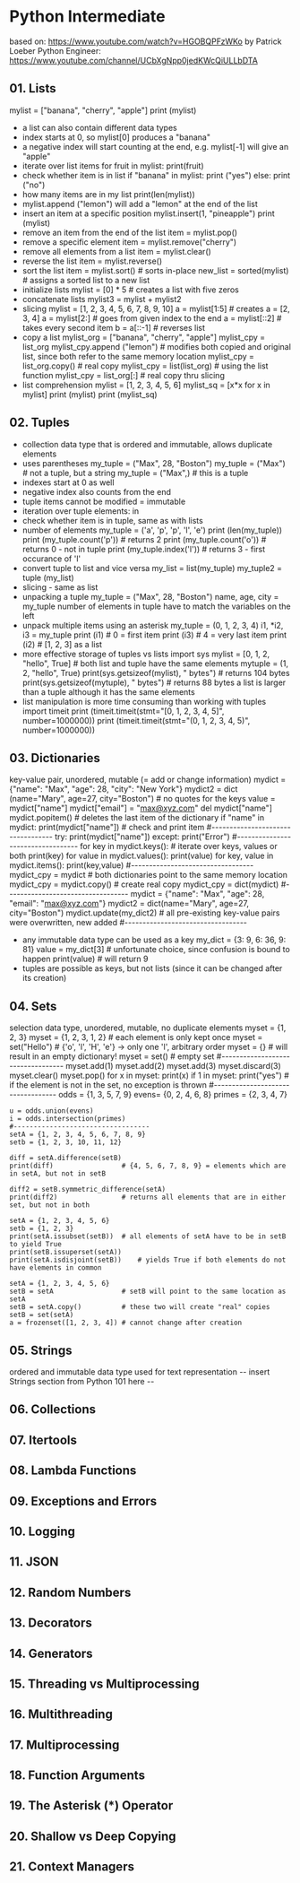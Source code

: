 # Python Intermediate #
based on: https://www.youtube.com/watch?v=HGOBQPFzWKo
by Patrick Loeber
Python Engineer: https://www.youtube.com/channel/UCbXgNpp0jedKWcQiULLbDTA

## 01. Lists ##

mylist = ["banana", "cherry", "apple"]
print (mylist)

- a list can also contain different data types
- index starts at 0, so mylist[0] produces a "banana"
- a negative index will start counting at the end, e.g. mylist[-1] will give an "apple"
- iterate over list items
    for fruit in mylist:
        print(fruit)
- check whether item is in list
    if "banana" in mylist:
        print ("yes")
    else: 
        print ("no")
- how many items are in my list
    print(len(mylist))
- mylist.append ("lemon") will add a "lemon" at the end of the list 
- insert an item at a specific position
    mylist.insert(1, "pineapple")
    print (mylist)
- remove an item from the end of the list 
    item = mylist.pop()
- remove a specific element
    item = mylist.remove("cherry")
- remove all elements from a list
    item = mylist.clear()
- reverse the list
    item = mylist.reverse()
- sort the list 
    item = mylist.sort()        # sorts in-place
    new_list = sorted(mylist)   # assigns a sorted list to a new list
- initialize lists
    mylist = [0] * 5        # creates a list with five zeros
- concatenate lists
    mylist3 = mylist + mylist2
- slicing
    mylist = [1, 2, 3, 4, 5, 6, 7, 8, 9, 10]
    a = mylist[1:5]         # creates a = [2, 3, 4]
    a = mylist[2:]          # goes from given index to the end
    a = mylist[::2]         # takes every second item
    b = a[::-1]             # reverses list
- copy a list
    mylist_org = ["banana", "cherry", "apple"]
    mylist_cpy = list_org
    mylist_cpy.append ("lemon")     # modifies both copied and original list, since both refer to the same memory location
    mylist_cpy = list_org.copy()    # real copy
    mylist_cpy = list(list_org)     # using the list function
    mylist_cpy = list_org[:]        # real copy thru slicing
- list comprehension
    mylist = [1, 2, 3, 4, 5, 6]
    mylist_sq = [x*x for x in mylist]
    print (mylist)
    print (mylist_sq)

## 02. Tuples ##
- collection data type that is ordered and immutable, allows duplicate elements
- uses parentheses 
    my_tuple = ("Max", 28, "Boston")
    my_tuple = ("Max")               # not a tuple, but a string
    my_tuple = ("Max",)              # this is a tuple
- indexes start at 0 as well
- negative index also counts from the end
- tuple items cannot be modified = immutable
- iteration over tuple elements: in
- check whether item is in tuple, same as with lists
- number of elements
    my_tuple = ('a', 'p', 'p', 'l', 'e')
    print (len(my_tuple))
    print (my_tuple.count('p'))     # returns 2
    print (my_tuple.count('o'))     # returns 0 - not in tuple
    print (my_tuple.index('l'))     # returns 3 - first occurance of 'l'
- convert tuple to list and vice versa
    my_list = list(my_tuple)
    my_tuple2 = tuple (my_list)
- slicing - same as list
- unpacking a tuple
    my_tuple = ("Max", 28, "Boston")
    name, age, city = my_tuple
  number of elements in tuple have to match the variables on the left
- unpack multiple items using an asterisk
    my_tuple = (0, 1, 2, 3, 4)
    i1, *i2, i3 = my_tuple
    print (i1)          # 0 = first item
    print (i3)          # 4 = very last item
    print (i2)          # [1, 2, 3] as a list
- more effective storage of tuples vs lists
    import sys
    mylist = [0, 1, 2, "hello", True]           # both list and tuple have the same elements
    mytuple = (1, 2, "hello", True)
    print(sys.getsizeof(mylist), " bytes")      # returns 104 bytes
    print(sys.getsizeof(mytuple), " bytes")     # returns  88 bytes
  a list is larger than a tuple although it has the same elements
- list manipulation is more time consuming than working with tuples
    import timeit
    print (timeit.timeit(stmt="[0, 1, 2, 3, 4, 5]", number=1000000))
    print (timeit.timeit(stmt="(0, 1, 2, 3, 4, 5)", number=1000000))

## 03. Dictionaries ##
key-value pair, unordered, mutable (= add or change information)
    mydict = {"name": "Max", "age": 28, "city": "New York"}
    mydict2 = dict (name="Mary", age=27, city="Boston")         # no quotes for the keys
    value = mydict["name"]
    mydict["email"] = "max@xyz.com"
    del mydict["name"]
    mydict.popitem()                    # deletes the last item of the dictionary
    if "name" in mydict:
        print(mydict["name"])           # check and print item
    #----------------------------------
    try:
        print(mydict["name"])
    except:
        print("Error")
    #----------------------------------
    for key in mydict.keys():           # iterate over keys, values or both
        print(key)
    for value in mydict.values():
        print(value)
    for key, value in mydict.items():
        print(key,value)
    #----------------------------------
    mydict_cpy = mydict                 # both dictionaries point to the same memory location
    mydict_cpy = mydict.copy()          # create real copy
    mydict_cpy = dict(mydict)
    #----------------------------------
    mydict = {"name": "Max", "age": 28, "email": "max@xyz.com"}
    mydict2 = dict(name="Mary", age=27, city="Boston")
    mydict.update(my_dict2)             # all pre-existing key-value pairs were overwritten, new added
    #----------------------------------
- any immutable data type can be used as a key
    my_dict = {3: 9, 6: 36, 9: 81}
    value = my_dict[3]                  # unfortunate choice, since confusion is bound to happen
    print(value)                        # will return 9
- tuples are possible as keys, but not lists (since it can be changed after its creation)    

## 04. Sets ##
selection data type, unordered, mutable, no duplicate elements
    myset = {1, 2, 3}
    myset = {1, 2, 3, 1, 2}             # each element is only kept once
    myset = set("Hello")                # {'o', 'l', 'H', 'e'} -> only one 'l', arbitrary order
    myset = {}          # will result in an empty dictionary!
    myset = set()       # empty set
    #----------------------------------
    myset.add(1)
    myset.add(2)
    myset.add(3)
    myset.discard(3)
    myset.clear()
    myset.pop()
    for x in myset:
        print(x)
    if 1 in myset: 
        print("yes")            # if the element is not in the set, no exception is thrown
    #----------------------------------
    odds = {1, 3, 5, 7, 9}
    evens= {0, 2, 4, 6, 8}
    primes = {2, 3, 4, 7}

    u = odds.union(evens)
    i = odds.intersection(primes)
    #----------------------------------
    setA = {1, 2, 3, 4, 5, 6, 7, 8, 9}
    setb = {1, 2, 3, 10, 11, 12}

    diff = setA.difference(setB)
    print(diff)                 # {4, 5, 6, 7, 8, 9} = elements which are in setA, but not in setB

    diff2 = setB.symmetric_difference(setA)
    print(diff2)                # returns all elements that are in either set, but not in both

    setA = {1, 2, 3, 4, 5, 6}
    setb = {1, 2, 3}
    print(setA.issubset(setB))  # all elements of setA have to be in setB to yield True
    print(setB.issuperset(setA))
    print(setA.isdisjoint(setB))    # yields True if both elements do not have elements in common

    setA = {1, 2, 3, 4, 5, 6}
    setB = setA                 # setB will point to the same location as setA
    setB = setA.copy()          # these two will create "real" copies
    setB = set(setA)
    a = frozenset([1, 2, 3, 4]) # cannot change after creation

## 05. Strings ##
ordered and immutable data type used for text representation
-- insert Strings section from Python 101 here --

## 06. Collections ##

## 07. Itertools ##

## 08. Lambda Functions ##

## 09. Exceptions and Errors ##

## 10. Logging ##

## 11. JSON ##

## 12. Random Numbers ##

## 13. Decorators ##

## 14. Generators ##

## 15. Threading vs Multiprocessing ##

## 16. Multithreading ##

## 17. Multiprocessing ##

## 18. Function Arguments ##

## 19. The Asterisk (*) Operator ##

## 20. Shallow vs Deep Copying ##

## 21. Context Managers ##


